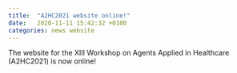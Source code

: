 ```yaml
---
title:  "A2HC2021 website online!"
date:   2020-11-11 15:42:32 +0100
categories: news website
---
```


The website for the XIII Workshop on Agents Applied in Healthcare (A2HC2021) is now online!
